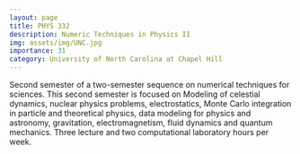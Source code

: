 ```yaml
---
layout: page
title: PHYS 332
description: Numeric Techniques in Physics II
img: assets/img/UNC.jpg
importance: 31
category: University of North Carolina at Chapel Hill
---
```


Second semester of a two-semester sequence on numerical techniques for sciences. This second semester is focused on Modeling of celestial dynamics, nuclear physics problems, electrostatics, Monte Carlo integration in particle and theoretical physics, data modeling for physics and astronomy, gravitation, electromagnetism, fluid dynamics and quantum mechanics. Three lecture and two computational laboratory hours per week.